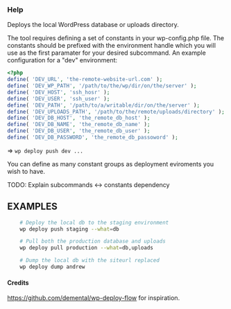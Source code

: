 ### Help

Deploys the local WordPress database or uploads directory.

The tool requires defining a set of constants in your wp-config.php file.
The constants should be prefixed with the environment handle which you will use as the first paramater for your desired subcommand. An example configuration for a "dev" environment:

```php
<?php
define( 'DEV_URL', 'the-remote-website-url.com' );
define( 'DEV_WP_PATH', '/path/to/the/wp/dir/on/the/server' );
define( 'DEV_HOST', 'ssh_hosr' );
define( 'DEV_USER', 'ssh_user' );
define( 'DEV_PATH', '/path/to/a/writable/dir/on/the/server' );
define( 'DEV_UPLOADS_PATH', '/path/to/the/remote/uploads/directory' );
define( 'DEV_DB_HOST', 'the_remote_db_host' );
define( 'DEV_DB_NAME', 'the_remote_db_name' );
define( 'DEV_DB_USER', 'the_remote_db_user' );
define( 'DEV_DB_PASSWORD', 'the_remote_db_passoword' );
```

=> `wp deploy push dev ...`

You can define as many constant groups as deployment eviroments you wish to have.

TODO: Explain subcommands <-> constants dependency

## EXAMPLES

```sh
    # Deploy the local db to the staging environment
    wp deploy push staging --what=db

    # Pull both the production database and uploads
    wp deploy pull production --what=db,uploads

    # Dump the local db with the siteurl replaced
    wp deploy dump andrew
```

#### Credits

https://github.com/demental/wp-deploy-flow for inspiration.
